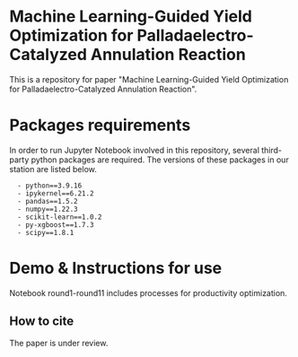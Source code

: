 # Machine Learning-Guided Yield Optimization for Palladaelectro-Catalyzed Annulation Reaction
This is a repository for paper "Machine Learning-Guided Yield Optimization for Palladaelectro-Catalyzed Annulation Reaction".

# Packages requirements
In order to run Jupyter Notebook involved in this repository, several third-party python packages are required. The versions of these packages in our station are listed below.
```
  - python==3.9.16
  - ipykernel==6.21.2
  - pandas==1.5.2
  - numpy==1.22.3
  - scikit-learn==1.0.2
  - py-xgboost==1.7.3
  - scipy==1.8.1
```
# Demo & Instructions for use
Notebook round1-round11 includes processes for productivity optimization.

## How to cite
The paper is under review.
